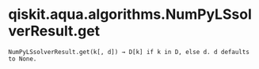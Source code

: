# qiskit.aqua.algorithms.NumPyLSsolverResult.get

`NumPyLSsolverResult.get(k[, d]) → D[k] if k in D, else d. d defaults to None.`
